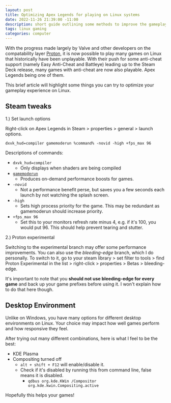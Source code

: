 ```yaml
---
layout: post
title: Optimizing Apex Legends for playing on Linux systems
date: 2022-11-26 21:39:00 -11:00
description: short guide outlining some methods to improve the gameplay experience on Linux
tags: linux gaming
categories: computer
---
```

With the progress made largely by Valve and other developers on the compatability layer [Proton](https://github.com/ValveSoftware/Proton), it is now possible to play many games on Linux that historically have been unplayable. With their push for some anti-cheat support (namely Easy Anti-Cheat and Battleye) leading up to the Steam Deck release, many games with anti-cheat are now also playable. Apex Legends being one of them.

This brief article will highlight some things you can try to optimize your gameplay experience on Linux.

## Steam tweaks

1.) Set launch options

Right-click on Apex Legends in Steam > properties > general > launch options. 

```
dxvk_hud=compiler gamemoderun %command% -novid -high +fps_max 96
```

Descriptions of commands:
- ```dxvk_hud=compiler```
  - Only displays when shaders are being compiled
- [```gamemoderun```](https://github.com/FeralInteractive/gamemode)
  - Produces on-demand performance boosts for games.
- ```-novid```
  - Not a performance benefit perse, but saves you a few seconds each launch by not watching the splash screen.
- ```-high```
  - Sets high process priority for the game. This may be redundant as gamemoderun should increase priority.
- ```+fps_max 96```
  - Set this to your monitors refresh rate minus 4, e.g. if it's 100, you would put 96. This should help prevent tearing and stutter.

2.) Proton experimental

Switching to the experimental branch may offer some performance improvements. You can also use the *bleeding-edge* branch, which I do personally. To switch to it, go to your steam library > set filter to tools > find Proton Experimental in the list > right-click > properties > Betas > bleeding-edge.

It's important to note that you **should not use bleeding-edge for every game** and back up your game prefixes before using it. I won't explain how to do that here though.

## Desktop Environment
Unlike on Windows, you have many options for different desktop environments on Linux. Your choice may impact how well games perform and how responsive they feel.

After trying out many different combinations, here is what I feel to be the best:
- KDE Plasma
- Compositing turned off
  - ```alt + shift + F12``` will enable/disable it.
  - Check if it's disabled by running this from command line, false means it is disabled. 
    - ```qdbus org.kde.KWin /Compositor org.kde.kwin.Compositing.active```

Hopefully this helps your games!
